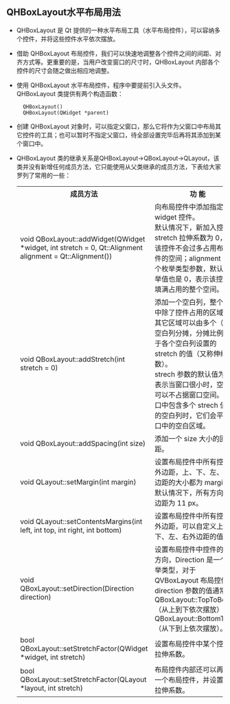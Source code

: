 ## QHBoxLayout水平布局用法
- QHBoxLayout 是 Qt 提供的一种水平布局工具（水平布局控件），可以容纳多个控件，并将这些控件水平依次摆放。
- 借助 QHBoxLayout 布局控件，我们可以快速地调整各个控件之间的间距、对齐方式等。更重要的是，当用户改变窗口的尺寸时，QHBoxLayout 内部各个控件的尺寸会随之做出相应地调整。
- 使用 QHBoxLayout 水平布局控件，程序中要提前引入<QHBoxLayout>头文件。QHBoxLayout 类提供有两个构造函数：

		QHBoxLayout()
		QHBoxLayout(QWidget *parent)
- 创建 QHBoxLayout 对象时，可以指定父窗口，那么它将作为父窗口中布局其它控件的工具；也可以暂时不指定父窗口，待全部设置完毕后再将其添加到某个窗口中。
- QHBoxLayout 类的继承关系是QHBoxLayout->QBoxLayout->QLayout，该类并没有新增任何成员方法，它只能使用从父类继承的成员方法，下表给大家罗列了常用的一些：

	<table>
		<tr>
			<th>成员方法</th>
			<th>功 能</th>
		</tr>
		<tr>
			<td>
				void QBoxLayout::addWidget(QWidget *widget, int stretch = 0, Qt::Alignment alignment = Qt::Alignment())
			</td>
			<td>	
				向布局控件中添加指定的 widget 控件。
				<br>
				默认情况下，新加入控件的 stretch 拉伸系数为 0，表示该控件不会过多占用布局控件的空间；alignment 是一个枚举类型参数，默认的枚举值也是 0，表示该控件会填满占用的整个空间。
			</td>
		</tr>
		<tr>
			<td>
				void QBoxLayout::addStretch(int stretch = 0)	
			</td>
			<td>
				添加一个空白列，整个窗口中除了控件占用的区域外，其它区域可以由多个（≥0）空白列分摊，分摊比例取余于各个空白列设置的 stretch 的值（又称伸缩系数）。
				<br>
				strech 参数的默认值为 0，表示当窗口很小时，空白列可以不占据窗口空间。当窗口中包含多个 strech 值为 0 的空白列时，它们会平分窗口中的空白区域。
			</td>
		</tr>
		<tr>
			<td>
				void QBoxLayout::addSpacing(int size)	
			</td>
			<td>	
				添加一个 size 大小的固定间距。
			</td>
		</tr>
		<tr>
			<td>
				void QLayout::setMargin(int margin)	
			</td>
			<td>
				设置布局控件中所有控件的外边距，上、下、左、右外边距的大小都为 margin。默认情况下，所有方向的外边距为 11 px。
			</td>
		</tr>
		<tr>
			<td>
				void QLayout::setContentsMargins(int left, int top, int right, int bottom)	
			</td>
			<td>
				设置布局控件中所有控件的外边距，可以自定义上、下、左、右外边距的值。
			</td>
		</tr>
		<tr>
			<td>
				void QBoxLayout::setDirection(Direction direction)	
			</td>
			<td>
				设置布局控件中控件的布局方向，Direction 是一个枚举类型，对于 QVBoxLayout 布局控件，direction 参数的值通常选择 QBoxLayout::TopToBottom（从上到下依次摆放）或者 QBoxLayout::BottomToTop（从下到上依次摆放）。
			</td>
		</tr>
		<tr>
			<td>
				bool QBoxLayout::setStretchFactor(QWidget *widget, int stretch)	
			</td>
			<td>设置布局控件中某个控件的拉伸系数。</td>
		</tr>
		<tr>
			<td>
				bool QBoxLayout::setStretchFactor(QLayout *layout, int stretch)
			</td>
			<td>	
				布局控件内部还可以再放置一个布局控件，并设置它的拉伸系数。
			</td>
		</tr>
	</table>